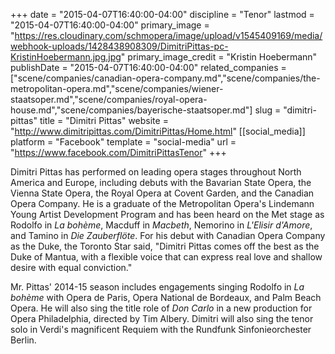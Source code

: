 +++
date = "2015-04-07T16:40:00-04:00"
discipline = "Tenor"
lastmod = "2015-04-07T16:40:00-04:00"
primary_image = "https://res.cloudinary.com/schmopera/image/upload/v1545409169/media/webhook-uploads/1428438908309/DimitriPittas-pc-KristinHoebermann.jpg.jpg"
primary_image_credit = "Kristin Hoebermann"
publishDate = "2015-04-07T16:40:00-04:00"
related_companies = ["scene/companies/canadian-opera-company.md","scene/companies/the-metropolitan-opera.md","scene/companies/wiener-staatsoper.md","scene/companies/royal-opera-house.md","scene/companies/bayerische-staatsoper.md"]
slug = "dimitri-pittas"
title = "Dimitri Pittas"
website = "http://www.dimitripittas.com/DimitriPittas/Home.html"
[[social_media]]
platform = "Facebook"
template = "social-media"
url = "https://www.facebook.com/DimitriPittasTenor"
+++

<p>
	Dimitri Pittas has performed on leading opera stages throughout North America and Europe, including debuts with the Bavarian State Opera, the Vienna State Opera, the Royal Opera at Covent Garden, and the Canadian Opera Company. He is a graduate of the Metropolitan Opera's Lindemann Young Artist Development Program and has been heard on the Met stage as Rodolfo in <em>La bohème</em>, Macduff in <em>Macbeth</em>, Nemorino in <em>L'Elisir d'Amore</em>, and Tamino in <em>Die Zauberflöte</em>. For his debut with Canadian Opera Company as the Duke, the Toronto Star said, "Dimitri Pittas comes off the best as the <br>
	Duke of Mantua, with a flexible voice that can express real love and shallow desire with equal conviction."
</p>
<p>
	Mr. Pittas' 2014-15 season includes engagements singing Rodolfo in <em>La bohème</em> with Opera de Paris, Opera National de Bordeaux, and Palm Beach Opera. He will also sing the title role of <em>Don Carlo</em> in a new production for Opera Philadelphia, directed by Tim Albery. Dimitri will also sing the tenor solo in Verdi's magnificent Requiem with the Rundfunk Sinfonieorchester Berlin.
</p>
